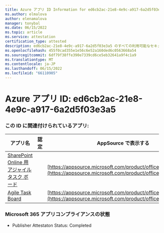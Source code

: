 ```yaml
---
title: Azure アプリ ID Information for ed6cb2ac-21e8-4e9c-a917-6a2d5f03e3a5
ms.author: elmalova
author: elenamalova
manager: tonybal
ms.date: 06/15/2022
ms.topic: article
ms.service: attestation
certification_type: attested
description: ed6cb2ac-21e8-4e9c-a917-6a2d5f03e3a5 のすべての利用可能なセキュリティとコンプライアンス情報。
ms.openlocfilehash: 455f0cad355e1e56c6e52a160ded6c0563668a54
ms.sourcegitcommit: 6df79f38ffe390e7339cd6ce5eb32641a9f4c1a9
ms.translationtype: MT
ms.contentlocale: ja-JP
ms.lasthandoff: 06/15/2022
ms.locfileid: "66110905"
---
```

# <a name="azure-app-id-ed6cb2ac-21e8-4e9c-a917-6a2d5f03e3a5"></a>Azure アプリ ID: ed6cb2ac-21e8-4e9c-a917-6a2d5f03e3a5


### <a name="apps-associated-with-this-id"></a>この ID に関連付けられているアプリ:
| **アプリ名** | **認定** | **AppSource で表示する** |
|--------------|---------------|-----------------------|
| [SharePoint Online 用アジャイル タスク ボード](../forward/WA200002087.md) |  | [https://appsource.microsoft.com/product/office/WA200002087](https://appsource.microsoft.com/product/office/WA200002087) |
| [Agile Task Board](../forward/WA200002162.md) |  | [https://appsource.microsoft.com/product/office/WA200002162](https://appsource.microsoft.com/product/office/WA200002162) |

### <a name="microsoft-365-app-compliance-status"></a>Microsoft 365 アプリコンプライアンスの状態
- Publisher Attestaton Status: Completed
